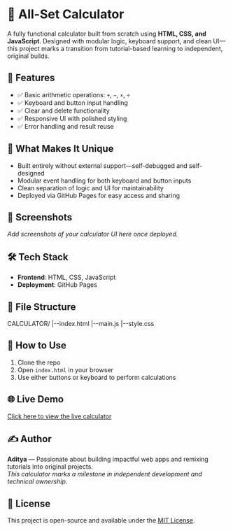 # 🧮 All-Set Calculator

A fully functional calculator built from scratch using **HTML, CSS, and JavaScript**. Designed with modular logic, keyboard support, and clean UI—this project marks a transition from tutorial-based learning to independent, original builds.

## 🚀 Features

- ✅ Basic arithmetic operations: `+`, `−`, `×`, `÷`
- ✅ Keyboard and button input handling
- ✅ Clear and delete functionality
- ✅ Responsive UI with polished styling
- ✅ Error handling and result reuse

## 🧠 What Makes It Unique

- Built entirely without external support—self-debugged and self-designed  
- Modular event handling for both keyboard and button inputs  
- Clean separation of logic and UI for maintainability  
- Deployed via GitHub Pages for easy access and sharing

## 📸 Screenshots

_Add screenshots of your calculator UI here once deployed._

## 🛠️ Tech Stack

- **Frontend**: HTML, CSS, JavaScript  
- **Deployment**: GitHub Pages

## 📂 File Structure
CALCULATOR/
        |--index.html
        |--main.js
        |--style.css

## 📌 How to Use

1. Clone the repo  
2. Open `index.html` in your browser  
3. Use either buttons or keyboard to perform calculations

## 🌐 Live Demo

[Click here to view the live calculator](https://github.com/Adityakumar41347/Simple-Calculator.git)  


## ✍️ Author

**Aditya** — Passionate about building impactful web apps and remixing tutorials into original projects.  
_This calculator marks a milestone in independent development and technical ownership._

## 📜 License

This project is open-source and available under the [MIT License](LICENSE).
